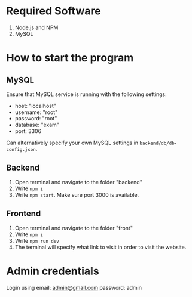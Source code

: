 # Required Software
1. Node.js and NPM 
2. MySQL

# How to start the program

## MySQL
Ensure that MySQL service is running with the following settings:
- host: "localhost"
- username: "root" 
- password: "root"
- database: "exam"
- port: 3306

Can alternatively specify your own MySQL settings in `backend/db/db-config.json`.

## Backend
1. Open terminal and navigate to the folder "backend"
2. Write `npm i`
3. Write `npm start`. Make sure port 3000 is available.

## Frontend
1. Open terminal and navigate to the folder "front"
2. Write `npm i`
3. Write `npm run dev`
4. The terminal will specify what link to visit in order to visit the website.

# Admin credentials
Login using 
email: admin@gmail.com
password: admin
